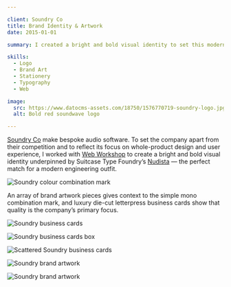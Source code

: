 ```yaml
---

client: Soundry Co
title: Brand Identity & Artwork
date: 2015-01-01

summary: I created a bright and bold visual identity to set this modern engineering outfit apart from their competition.

skills:
  - Logo
  - Brand Art
  - Stationery
  - Typography
  - Web

image:
  src: https://www.datocms-assets.com/18750/1576770719-soundry-logo.jpg
  alt: Bold red soundwave logo

---
```


[Soundry Co](http://soundry.co) make bespoke audio software. To set the company apart from their competition and to reflect its focus on whole-product design and user experience, I worked with [Web Workshop](https://webworkshop.ltd) to create a bright and bold visual identity underpinned by Suitcase Type Foundry’s [Nudista](https://www.suitcasetype.com/nudista/specimen) — the perfect match for a modern engineering outfit.

![Soundry colour combination mark](https://www.datocms-assets.com/18750/1576770719-soundry-logo.jpg)

An array of brand artwork pieces gives context to the simple mono combination mark, and luxury die-cut letterpress business cards show that quality is the company’s primary focus.

![Soundry business cards](https://www.datocms-assets.com/18750/1576770758-soundry-business-cards-stacks.jpg "Soundry business cards")

![Soundry business cards box](https://www.datocms-assets.com/18750/1576770741-soundry-business-cards-box.jpg "Soundry business cards box")

![Scattered Soundry business cards](https://www.datocms-assets.com/18750/1576770751-soundry-business-cards-scattered.jpg "Scattered Soundry business cards")

![Soundry brand artwork](https://www.datocms-assets.com/18750/1576770728-soundry-brand-artwork-1.jpg "Soundry brand artwork")

![Soundry brand artwork](https://www.datocms-assets.com/18750/1576770732-soundry-brand-artwork-2.jpg "Soundry brand artwork")
